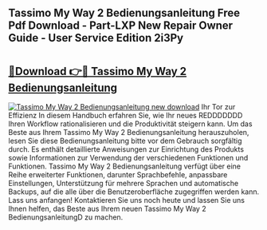 ## Tassimo My Way 2 Bedienungsanleitung Free Pdf Download - Part-LXP New Repair Owner Guide - User Service Edition 2i3Py

# <h2><a href="http://df61q07.blite.top/?on=Tassimo+My+Way+2+Bedienungsanleitung">🔗Download 👉🔴 Tassimo My Way 2 Bedienungsanleitung</a></h2>

[![Tassimo My Way 2 Bedienungsanleitung new download](https://i.imgur.com/lujVjoI.png)](http://df61q07.blite.top/?on=Tassimo+My+Way+2+Bedienungsanleitung)
Ihr Tor zur Effizienz In diesem Handbuch erfahren Sie, wie Ihr neues REDDDDDDD Ihren Workflow rationalisieren und die Produktivität steigern kann. Um das Beste aus Ihrem Tassimo My Way 2 Bedienungsanleitung herauszuholen, lesen Sie diese Bedienungsanleitung bitte vor dem Gebrauch sorgfältig durch. Es enthält detaillierte Anweisungen zur Einrichtung des Produkts sowie Informationen zur Verwendung der verschiedenen Funktionen und Funktionen. Tassimo My Way 2 Bedienungsanleitung verfügt über eine Reihe erweiterter Funktionen, darunter Sprachbefehle, anpassbare Einstellungen, Unterstützung für mehrere Sprachen und automatische Backups, auf die alle über die Benutzeroberfläche zugegriffen werden kann. Lass uns anfangen! Kontaktieren Sie uns noch heute und lassen Sie uns Ihnen helfen, das Beste aus Ihrem neuen Tassimo My Way 2 BedienungsanleitungD zu machen.
